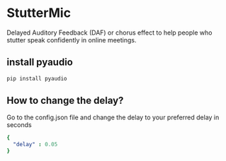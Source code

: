 # StutterMic
Delayed Auditory Feedback (DAF) or chorus effect to help people who stutter speak confidently in online meetings.

## install pyaudio
```bash
pip install pyaudio
```

## How to change the delay?
Go to the config.json file and change the delay to your preferred delay in seconds
```yaml
{ 
  "delay" : 0.05
}
```
